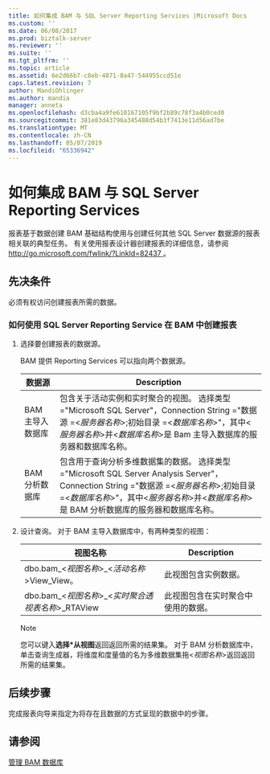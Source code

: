 ```yaml
---
title: 如何集成 BAM 与 SQL Server Reporting Services |Microsoft Docs
ms.custom: ''
ms.date: 06/08/2017
ms.prod: biztalk-server
ms.reviewer: ''
ms.suite: ''
ms.tgt_pltfrm: ''
ms.topic: article
ms.assetid: 6e2d66b7-c8eb-4871-8a47-544955ccd51e
caps.latest.revision: 7
author: MandiOhlinger
ms.author: mandia
manager: anneta
ms.openlocfilehash: d3cba4a9fe610167105f9bf2b89c78f3a4b0ced0
ms.sourcegitcommit: 381e83d43796a345488d54b3f7413e11d56ad7be
ms.translationtype: MT
ms.contentlocale: zh-CN
ms.lasthandoff: 05/07/2019
ms.locfileid: "65336942"
---
```

# <a name="how-to-integrate-bam-with-sql-server-reporting-services"></a>如何集成 BAM 与 SQL Server Reporting Services
报表基于数据创建 BAM 基础结构使用与创建任何其他 SQL Server 数据源的报表相关联的典型任务。 有关使用报表设计器创建报表的详细信息，请参阅[ http://go.microsoft.com/fwlink/?LinkId=82437 ](http://go.microsoft.com/fwlink/?LinkId=82437)。  
  
## <a name="prerequisites"></a>先决条件  
 必须有权访问创建报表所需的数据。  
  
### <a name="how-to-create-a-report-in-bam-by-using-sql-server-reporting-service"></a>如何使用 SQL Server Reporting Service 在 BAM 中创建报表  
  
1.  选择要创建报表的数据源。  
  
     BAM 提供 Reporting Services 可以指向两个数据源。  
  
    |数据源|Description|  
    |-----------------|-----------------|  
    |BAM 主导入数据库|包含关于活动实例和实时聚合的视图。 选择类型 ="Microsoft SQL Server"，Connection String ="数据源 =\<*服务器名称*\>;初始目录 =\<*数据库名称*\>"，其中\<*服务器名称*\>并\<*数据库名称*\>是 Bam 主导入数据库的服务器和数据库名称。|  
    |BAM 分析数据库|包含用于查询分析多维数据集的数据。 选择类型 ="Microsoft SQL Server Analysis Server"，Connection String ="数据源 =\<*服务器名称*\>;初始目录 =\<*数据库名称*\>"，其中\<*服务器名称*\>并\<*数据库名称*\>是 BAM 分析数据库的服务器和数据库名称。|  
  
2.  设计查询。 对于 BAM 主导入数据库中，有两种类型的视图：  
  
    |视图名称|Description|  
    |---------------|-----------------|  
    |dbo.bam_\<*视图名称*\>_\<*活动名称*\>View_View。|此视图包含实例数据。|  
    |dbo.bam_\<*视图名称*\>_\<*实时聚合透视表名称*\>_RTAView|此视图包含在实时聚合中使用的数据。|  
  
    > [!NOTE]
    >  您可以键入**选择\*从视图**返回返回所需的结果集。 对于 BAM 分析数据库中，单击查询生成器，将维度和度量值的名为多维数据集拖\<*视图名称*\>返回返回所需的结果集。  
  
## <a name="next-steps"></a>后续步骤  
 完成报表向导来指定为将存在且数据的方式呈现的数据中的步骤。  
  
## <a name="see-also"></a>请参阅  
 [管理 BAM 数据库](../core/managing-bam-databases.md)